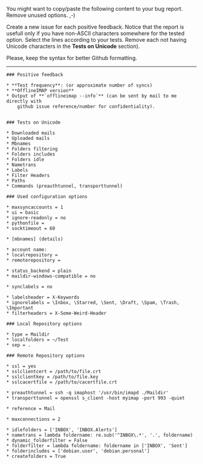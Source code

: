 You might want to copy/paste the following content to your bug report.
Remove unused options. ,-)

Create a new issue for each positive feedback. Notice that the report is usefull
only if you have non-ASCII characters somewhere for the tested option.  Select
the lines according to your tests. Remove each not having Unicode characters in
the **Tests on Unicode** section).

Please, keep the syntax for better Github formatting.

***

	### Positive feedback

	* **Test frequency**: (or approximate number of syncs)
	* **OfflineIMAP version**
	* Output of **`offlineimap --info`** (can be sent by mail to me directly with
		github issue reference/number for confidentiality).


	### Tests on Unicode

	* Downloaded mails
	* Uploaded mails
	* Mbnames
	* Folders filtering
	* Folders includes
	* Folders idle
	* Nametrans
	* Labels
	* Filter Headers
	* Paths
	* Commands (preauthtunnel, transporttunnel)

	### Used configuration options

	* maxsyncaccounts = 1
	* ui = basic
	* ignore-readonly = no
	* pythonfile = 
	* socktimeout = 60

	* [mbnames] (details)

	* account name: 
	* localrepository = 
	* remoterepository = 

	* status_backend = plain
	* maildir-windows-compatible = no

	* synclabels = no

	* labelsheader = X-Keywords
	* ignorelabels = \Inbox, \Starred, \Sent, \Draft, \Spam, \Trash, \Important
	* filterheaders = X-Some-Weird-Header

	### Local Repository options

	* type = Maildir
	* localfolders = ~/Test
	* sep = .

	### Remote Repository options

	* ssl = yes
	* sslclientcert = /path/to/file.crt
	* sslclientkey = /path/to/file.key
	* sslcacertfile = /path/to/cacertfile.crt

	* preauthtunnel = ssh -q imaphost '/usr/bin/imapd ./Maildir'
	* transporttunnel = openssl s_client -host myimap -port 993 -quiet

	* reference = Mail

	* maxconnections = 2

	* idlefolders = ['INBOX', 'INBOX.Alerts']
	* nametrans = lambda foldername: re.sub('^INBOX\.*', '.', foldername)
	* dynamic_folderfilter = False
	* folderfilter = lambda foldername: foldername in ['INBOX', 'Sent']
	* folderincludes = ['debian.user', 'debian.personal']
	* createfolders = True
